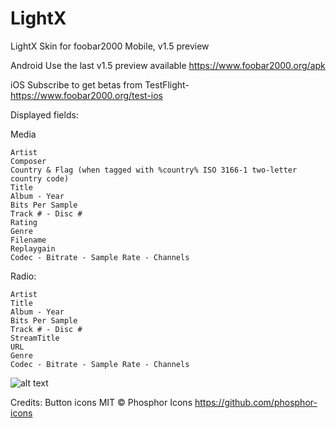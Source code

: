 # LightX
LightX Skin for foobar2000 Mobile, v1.5 preview 

Android
Use the last v1.5 preview available https://www.foobar2000.org/apk

iOS
Subscribe to get betas from TestFlight-
https://www.foobar2000.org/test-ios

Displayed fields:

Media

    Artist
    Composer
    Country & Flag (when tagged with %country% ISO 3166-1 two-letter country code)
    Title
    Album - Year
	Bits Per Sample
    Track # - Disc #
    Rating
    Genre
    Filename
    Replaygain
    Codec - Bitrate - Sample Rate - Channels


Radio:

    Artist
    Title
    Album - Year
	Bits Per Sample
    Track # - Disc #
    StreamTitle
    URL
    Genre
    Codec - Bitrate - Sample Rate - Channels

![alt text](https://i.imgur.com/JSiWWjl.png)


Credits:
Button icons MIT © Phosphor Icons https://github.com/phosphor-icons